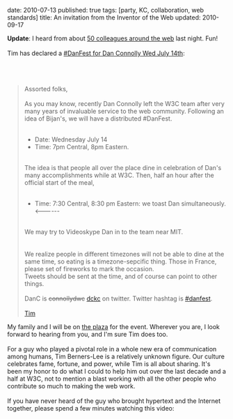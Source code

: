 date: 2010-07-13
published: true
tags: [party, KC, collaboration, web standards]
title: An invitation from the Inventor of the Web
updated: 2010-09-17


<div style="text-align: left;"><b>Update</b>: I heard from about <a href="http://twitter.com/dckc/danfest/members">50 colleagues around the web</a> last night. Fun!</div><br />
Tim has declared a <a href="http://lists.w3.org/Archives/Public/semantic-web/2010Jul/0300.html">#DanFest for Dan Connolly Wed July 14th</a>:<br />
<br />
<a name='more'></a><br />
<br />
<blockquote>Assorted folks,<br />
<br />
As you may know, recently Dan Connolly left the W3C team after very many years of invaluable service to the web community. Following an idea of Bijan's, we will have a distributed #DanFest.<br />
<br />
<ul><li>Date: Wednesday July 14&nbsp;&nbsp;</li>
<li>Time: 7pm Central, 8pm Eastern.&nbsp;</li>
</ul><br />
The idea is that people all over the place dine in celebration of Dan's many accomplishments while at W3C.&nbsp;Then, half an hour after the official start of the meal,<br />
<br />
<ul><li>Time: 7:30 Central, 8:30 pm Eastern: we toast Dan simultaneously. &lt;------&nbsp;</li>
</ul><br />
We may try to Videoskype Dan in to the team near MIT.<br />
<br />
<br />
We realize people in different timezones will not be able to dine at the same time, so eating is a timezone-sepcific thing. Those in France, please set of fireworks to mark the occasion.<br />
Tweets should be sent at the time, and of course can point to other things.<br />
<br />
DanC is <strike>connollydwc</strike> <a href="http://twitter.com/dckc">dckc</a> on twitter. Twitter hashtag is <a href="http://twitter.com/search?q=%23danfest">#danfest</a>.<br />
<br />
<a href="http://www.w3.org/People/Berners-Lee/">Tim</a></blockquote>My family and I will be on <a href="http://en.wikipedia.org/wiki/Country_Club_Plaza">the plaza</a> for the event. Wherever you are, I look forward to hearing from you, and I'm sure Tim does too.<br />
<br />
For a guy who played a pivotal role in a whole new era of communication among humans, Tim Berners-Lee is a relatively unknown figure. Our culture celebrates fame, fortune, and power, while Tim is all about sharing. It's been my honor to do what I could to help him out over the last decade and a half at W3C, not to mention a blast working with all the other people who contribute so much to making the web work.<br />
<br />
If you have never heard of the guy who brought hypertext and the Internet together, please spend a few minutes watching this video:<br />
<br />
<object height="385" width="640"><param name="movie" value="http://www.youtube.com/v/NeGtIR8ggFA&amp;hl=en_US&amp;fs=1"></param><param name="allowFullScreen" value="true"></param><param name="allowscriptaccess" value="always"></param><embed src="http://www.youtube.com/v/NeGtIR8ggFA&amp;hl=en_US&amp;fs=1" type="application/x-shockwave-flash" allowscriptaccess="always" allowfullscreen="true" width="640" height="385"></embed></object>